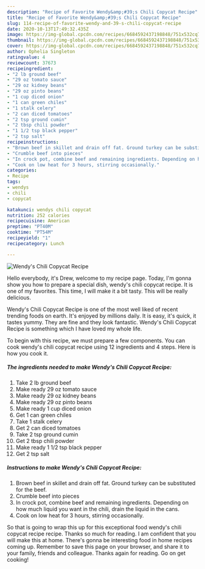 ```yaml
---
description: "Recipe of Favorite Wendy&amp;#39;s Chili Copycat Recipe"
title: "Recipe of Favorite Wendy&amp;#39;s Chili Copycat Recipe"
slug: 114-recipe-of-favorite-wendy-and-39-s-chili-copycat-recipe
date: 2020-10-13T17:49:32.435Z
image: https://img-global.cpcdn.com/recipes/6684592437198848/751x532cq70/wendys-chili-copycat-recipe-recipe-main-photo.jpg
thumbnail: https://img-global.cpcdn.com/recipes/6684592437198848/751x532cq70/wendys-chili-copycat-recipe-recipe-main-photo.jpg
cover: https://img-global.cpcdn.com/recipes/6684592437198848/751x532cq70/wendys-chili-copycat-recipe-recipe-main-photo.jpg
author: Ophelia Singleton
ratingvalue: 4
reviewcount: 37673
recipeingredient:
- "2 lb ground beef"
- "29 oz tomato sauce"
- "29 oz kidney beans"
- "29 oz pinto beans"
- "1 cup diced onion"
- "1 can green chiles"
- "1 stalk celery"
- "2 can diced tomatoes"
- "2 tsp ground cumin"
- "2 tbsp chili powder"
- "1 1/2 tsp black pepper"
- "2 tsp salt"
recipeinstructions:
- "Brown beef in skillet and drain off fat. Ground turkey can be substituted for the beef."
- "Crumble beef into pieces"
- "In crock pot, combine beef and remaining ingredients. Depending on how much liquid you want in the chili, drain the liquid in the cans."
- "Cook on low heat for 3 hours, stirring occasionally."
categories:
- Recipe
tags:
- wendys
- chili
- copycat

katakunci: wendys chili copycat 
nutrition: 252 calories
recipecuisine: American
preptime: "PT40M"
cooktime: "PT54M"
recipeyield: "1"
recipecategory: Lunch

---
```



![Wendy&#39;s Chili Copycat Recipe](https://img-global.cpcdn.com/recipes/6684592437198848/751x532cq70/wendys-chili-copycat-recipe-recipe-main-photo.jpg)

Hello everybody, it's Drew, welcome to my recipe page. Today, I'm gonna show you how to prepare a special dish, wendy&#39;s chili copycat recipe. It is one of my favorites. This time, I will make it a bit tasty. This will be really delicious.



Wendy&#39;s Chili Copycat Recipe is one of the most well liked of recent trending foods on earth. It's enjoyed by millions daily. It is easy, it's quick, it tastes yummy. They are fine and they look fantastic. Wendy&#39;s Chili Copycat Recipe is something which I have loved my whole life.


To begin with this recipe, we must prepare a few components. You can cook wendy&#39;s chili copycat recipe using 12 ingredients and 4 steps. Here is how you cook it.

<!--inarticleads1-->

##### The ingredients needed to make Wendy&#39;s Chili Copycat Recipe:

1. Take 2 lb ground beef
1. Make ready 29 oz tomato sauce
1. Make ready 29 oz kidney beans
1. Make ready 29 oz pinto beans
1. Make ready 1 cup diced onion
1. Get 1 can green chiles
1. Take 1 stalk celery
1. Get 2 can diced tomatoes
1. Take 2 tsp ground cumin
1. Get 2 tbsp chili powder
1. Make ready 1 1/2 tsp black pepper
1. Get 2 tsp salt




<!--inarticleads2-->

##### Instructions to make Wendy&#39;s Chili Copycat Recipe:

1. Brown beef in skillet and drain off fat. Ground turkey can be substituted for the beef.
1. Crumble beef into pieces
1. In crock pot, combine beef and remaining ingredients. Depending on how much liquid you want in the chili, drain the liquid in the cans.
1. Cook on low heat for 3 hours, stirring occasionally.




So that is going to wrap this up for this exceptional food wendy&#39;s chili copycat recipe recipe. Thanks so much for reading. I am confident that you will make this at home. There's gonna be interesting food in home recipes coming up. Remember to save this page on your browser, and share it to your family, friends and colleague. Thanks again for reading. Go on get cooking!
